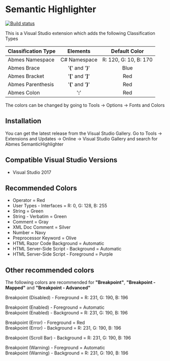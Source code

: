 Semantic Highlighter
=========================
[![Build status](https://ci.appveyor.com/api/projects/status/ga0hpujttna3ot73?svg=true)](https://ci.appveyor.com/project/abmes/semantichighlighter)

This is a Visual Studio extension which adds the following Classification Types

| Classification Type |       Elements       |     Default Color     |
|:--------------------|:--------------------:|:---------------------:|
| Abmes Namespace     | C# Namespace         | R: 120, G: 10, B: 170 |
| Abmes Brace         | '**{**' and '**}**'  | Blue                  |
| Abmes Bracket       | '**[**' and '**]**'  | Red                   |
| Abmes Parenthesis   | '**(**' and '**)**'  | Red                   |
| Abmes Colon         | '**:**'              | Red                   |

The colors can be changed by going to Tools -> Options -> Fonts and Colors


Installation
------------
You can get the latest release from the Visual Studio Gallery. Go to Tools -> Extensions and Updates -> Online -> Visual Studio Gallery and search for Abmes SemanticHighlighter


Compatible Visual Studio Versions
---------------------------------
* Visual Studio 2017


Recommended Colors
------------------
- Operator = Red
- User Types - Interfaces = R: 0, G: 128, B: 255
- String = Green
- String - Verbatim = Green
- Comment = Gray
- XML Doc Comment = Silver
- Number = Navy
- Preprocessor Keyword = Olive
- HTML Razor Code Background = Automatic
- HTML Server-Side Script - Background = Automatic
- HTML Server-Side Script - Foreground = Purple


Other recommended colors
------------------------
The following colors are recommended for **"Breakpoint"**, **"Breakpoint - Mapped"** and **"Breakpoint - Advanced"**

Breakpoint (Disabled) - Foreground = R: 231, G: 190, B: 196

Breakpoint (Enabled) - Foreground = Automatic  
Breakpoint (Enabled) - Background = R: 231, G: 190, B: 196

Breakpoint (Error) - Foreground = Red  
Breakpoint (Error) - Background = R: 231, G: 190, B: 196

Breakpoint (Scroll Bar) - Background = R: 231, G: 190, B: 196

Breakpoint (Warning) - Foreground = Automatic  
Breakpoint (Warning) - Background = R: 231, G: 190, B: 196

